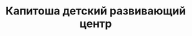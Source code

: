 ---
title: Капитоша детский развивающий центр
address: >-
  г.Запорожье, ул. Л.Жаботинского (Правды), 65 (вход со двора, 2 подъезд, код
  21)
phone:
  - (050) 480-27-77
  - (098) 025-10-10
  - (063) 53-65-580
url: ''
about: ''
searchTitle: 'Капитоша, г.Запорожье, ул. Л.Жаботинского '
tags:
  - Художественные школы
geometry:
  location:
    lat: 47.8379249
    lng: 35.1344526
  viewport:
    northeast:
      lat: 47.8391933802915
      lng: 35.1355884802915
    southwest:
      lat: 47.8364954197085
      lng: 35.1328905197085
place_id: ChIJWcawWzVn3EAR6QHqQdDPPzI

---